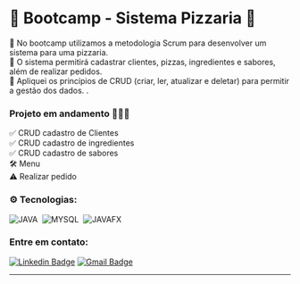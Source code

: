 <h1>🍕 Bootcamp - Sistema Pizzaria 🍕</h1>
<p>📌 No bootcamp utilizamos a metodologia Scrum para desenvolver um sistema para uma pizzaria. <br>
📌 O sistema permitirá cadastrar clientes, pizzas, ingredientes e sabores, além de realizar pedidos. <br>
📌 Apliquei os princípios de CRUD (criar, ler, atualizar e deletar) para permitir a gestão dos dados. .</p>

### Projeto em andamento 👷🏼‍♂️
✅ CRUD cadastro de Clientes <br>
✅ CRUD cadastro de ingredientes <br>
✅ CRUD cadastro de sabores<br>
🛠️ Menu <br>
⚠️ Realizar pedido <br>

### ⚙️ Tecnologias:
![JAVA](https://img.shields.io/badge/-JAVA-0D1117?style=for-the-badge&logo=java&logoColor=1572B6&labelColor=0D1117)&nbsp;
![MYSQL](https://img.shields.io/badge/-MYSQL-0D1117?style=for-the-badge&logo=java&logoColor=1572B6&labelColor=0D1117)&nbsp;
![JAVAFX](https://img.shields.io/badge/-JAVAFX-0D1117?style=for-the-badge&logo=java&logoColor=1572B6&labelColor=0D1117)&nbsp;

### Entre em contato:
[![Linkedin Badge](https://img.shields.io/badge/-Thais-blue?style=flat-square&logo=Linkedin&logoColor=white&link=https://www.linkedin.com/in/thaisreisiviera/)](https://www.linkedin.com/in/thaisreisiviera/)
[![Gmail Badge](https://img.shields.io/badge/-tdrv05@outlook.com-c14438?style=flat-square&logo=Gmail&logoColor=white&link=mailto:tdrv05@outlook.com)](mailto:tdrv05@outlook.com)
<hr>
